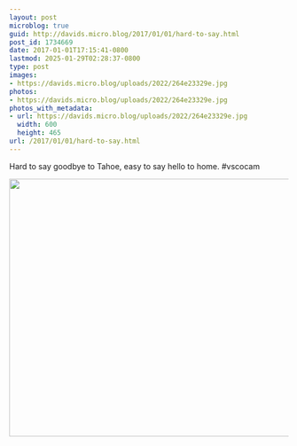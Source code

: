 ```yaml
---
layout: post
microblog: true
guid: http://davids.micro.blog/2017/01/01/hard-to-say.html
post_id: 1734669
date: 2017-01-01T17:15:41-0800
lastmod: 2025-01-29T02:28:37-0800
type: post
images:
- https://davids.micro.blog/uploads/2022/264e23329e.jpg
photos:
- https://davids.micro.blog/uploads/2022/264e23329e.jpg
photos_with_metadata:
- url: https://davids.micro.blog/uploads/2022/264e23329e.jpg
  width: 600
  height: 465
url: /2017/01/01/hard-to-say.html
---
```

Hard to say goodbye to Tahoe, easy to say hello to home. #vscocam

<img src="/uploads/2022/264e23329e.jpg" width="600" height="465" alt="">
